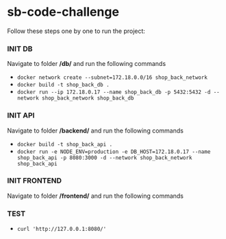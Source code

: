 # sb-code-challenge

Follow these steps one by one to run the project:

### INIT DB

Navigate to folder **/db/** and run the following commands

- `docker network create --subnet=172.18.0.0/16 shop_back_network`
- `docker build -t shop_back_db .`
- `docker run --ip 172.18.0.17 --name shop_back_db -p 5432:5432 -d --network shop_back_network shop_back_db`

### INIT API

Navigate to folder **/backend/** and run the following commands

- `docker build -t shop_back_api .`
- `docker run -e NODE_ENV=production -e DB_HOST=172.18.0.17 --name shop_back_api -p 8080:3000 -d --network shop_back_network shop_back_api`

### INIT FRONTEND

Navigate to folder **/frontend/** and run the following commands


### TEST

- `curl 'http://127.0.0.1:8080/'`